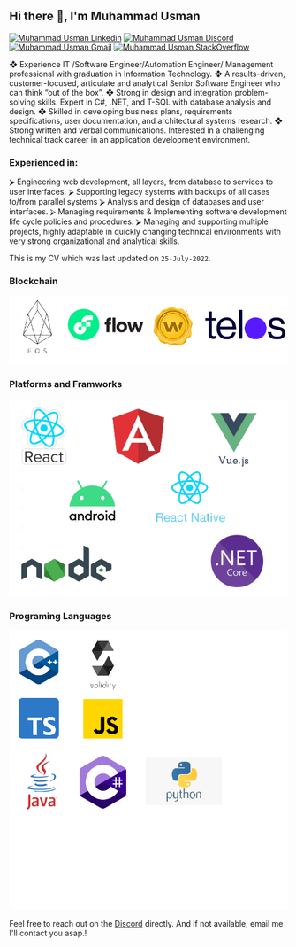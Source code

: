 <h2> Hi there 👋, I'm Muhammad Usman </h2>
    
[![Muhammad Usman Linkedin](https://img.shields.io/badge/LinkedIn-0077B5?style=for-the-badge&logo=linkedin&logoColor=white)](https://www.linkedin.com/in/muhammad-usman-19b84948/)
[![Muhammad Usman Discord](https://img.shields.io/badge/Discord-7289DA?style=for-the-badge&logo=discord&logoColor=white)](https://discordapp.com/users/Usman0096#5430)
[![Muhammad Usman Gmail](https://img.shields.io/badge/Gmail-D14836?style=for-the-badge&logo=gmail&logoColor=white)](https://mail.google.com/mail/u/usman007kust@gmail.com)
[![Muhammad Usman StackOverflow](https://img.shields.io/badge/StackOverflow-F48024?style=for-the-badge&logo=stackoverflow&logoColor=white)](https://stackoverflow.com/users/6589865/muhammad-usman)


❖	Experience IT /Software Engineer/Automation Engineer/ Management professional with graduation in Information Technology.
❖	A results-driven, customer-focused, articulate and analytical Senior Software Engineer who can think “out of the box”.
❖	Strong in design and integration problem-solving skills. Expert in C#, .NET, and T-SQL with database analysis and design.
❖	Skilled in developing business plans, requirements specifications, user documentation, and architectural systems research.
❖	Strong written and verbal communications. Interested in a challenging technical track career in an application development environment.

<h3> Experienced in: </h3>
  ⮚	Engineering web development, all layers, from database to services to user interfaces.
  ⮚	Supporting legacy systems with backups of all cases to/from parallel systems
  ⮚	Analysis and design of databases and user interfaces.
  ⮚	Managing requirements & Implementing software development life cycle policies and procedures.
  ⮚	Managing and supporting multiple projects, highly adaptable in quickly changing technical environments with very strong organizational and analytical skills.


This is my CV which was last updated on `25-July-2022`.

### Blockchain
 <img src="./images/blockchains.png" alt="Blockchain" /> 
 
### Platforms and Framworks
 <img src="./images/framwworks.png" alt="Frameworks" /> 
 
### Programing Languages
 <img src="./images/languages.png" alt="Languages" /> 

Feel free to reach out on the [Discord](https://discordapp.com/users/Usman0096#5430) directly. And if not available, email me I'll contact you asap.!
